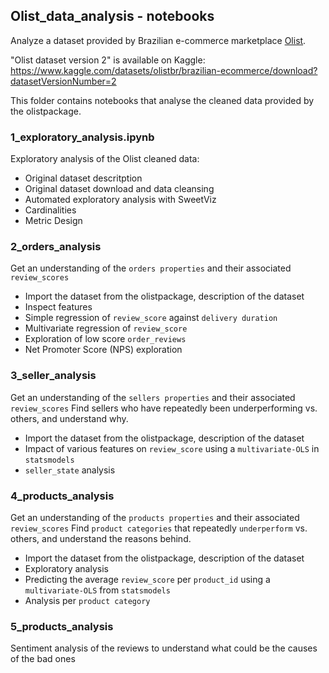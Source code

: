 ## Olist_data_analysis - notebooks

Analyze a dataset provided by Brazilian e-commerce marketplace [Olist](https://www.olist.com).

"Olist dataset version 2" is available on Kaggle:
https://www.kaggle.com/datasets/olistbr/brazilian-ecommerce/download?datasetVersionNumber=2

This folder contains notebooks that analyse the cleaned data provided by the olistpackage.

### 1_exploratory_analysis.ipynb
Exploratory analysis of the Olist cleaned data:
- Original dataset descritption
- Original dataset download and data cleansing
- Automated exploratory analysis with SweetViz
- Cardinalities
- Metric Design

### 2_orders_analysis
Get an understanding of the `orders properties` and their associated `review_scores`
- Import the dataset from the olistpackage, description of the dataset
- Inspect features
- Simple regression of `review_score` against `delivery duration`
- Multivariate regression of `review_score`
- Exploration of low score `order_reviews`
- Net Promoter Score (NPS) exploration

### 3_seller_analysis
Get an understanding of the `sellers properties` and their associated `review_scores`
Find sellers who have repeatedly been underperforming vs. others, and understand why.
- Import the dataset from the olistpackage, description of the dataset
- Impact of various features on `review_score` using a `multivariate-OLS` in `statsmodels`
- `seller_state` analysis

### 4_products_analysis
Get an understanding of the `products properties` and their associated `review_scores`
Find `product categories` that repeatedly `underperform` vs. others, and understand the reasons behind.
- Import the dataset from the olistpackage, description of the dataset
- Exploratory analysis
- Predicting the average `review_score` per `product_id` using a `multivariate-OLS` from `statsmodels`
- Analysis per `product category`

### 5_products_analysis
Sentiment analysis of the reviews to understand what could be the causes of the bad ones
